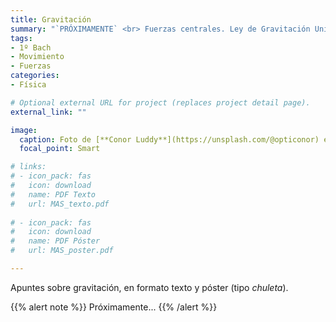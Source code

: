 ```yaml
---
title: Gravitación
summary: "`PRÓXIMAMENTE` <br> Fuerzas centrales. Ley de Gravitación Universal. Leyes de Kepler."
tags:
- 1º Bach
- Movimiento
- Fuerzas
categories:
- Física

# Optional external URL for project (replaces project detail page).
external_link: ""

image:
  caption: Foto de [**Conor Luddy**](https://unsplash.com/@opticonor) en [Unsplash](https://unsplash.com)
  focal_point: Smart

# links:
# - icon_pack: fas
#   icon: download
#   name: PDF Texto
#   url: MAS_texto.pdf
  
# - icon_pack: fas
#   icon: download
#   name: PDF Póster
#   url: MAS_poster.pdf

---
```


Apuntes sobre gravitación, en formato texto y póster (tipo _chuleta_).

{{% alert note %}}
Próximamente...
{{% /alert %}}